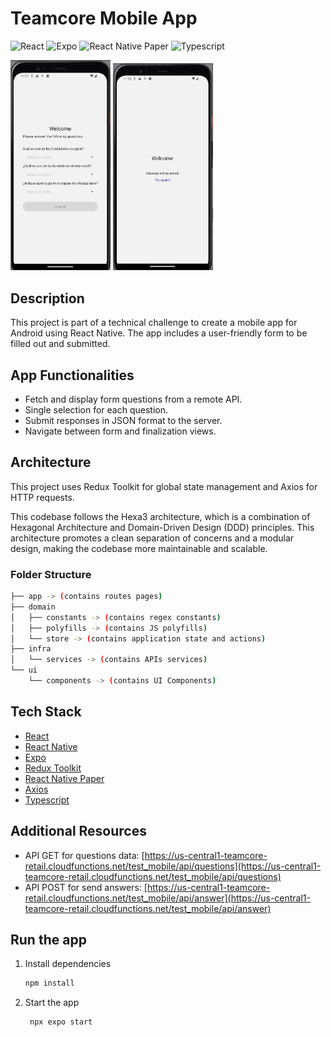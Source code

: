# Teamcore Mobile App

![React](https://img.shields.io/badge/React%20Native-v0.74-deepskyblue?logo=react)
![Expo](https://img.shields.io/badge/Expo-v51-white?logo=expo)
![React Native Paper](https://img.shields.io/badge/React%20Native%20Paper-v5-8A2BE2?logo=react)
![Typescript](https://img.shields.io/badge/Typescript-v5-blue?logo=typescript)

<div style="text-align:left;">
   <img src="./assets/images/preview-form.png" alt="Preview" width="160" />
   <img src="./assets/images/preview-success.png" alt="Preview" width="160" />
</div>

## Description

This project is part of a technical challenge to create a mobile app for Android using React Native. The app includes a user-friendly form to be filled out and submitted.

## App Functionalities

- Fetch and display form questions from a remote API.
- Single selection for each question.
- Submit responses in JSON format to the server.
- Navigate between form and finalization views.

## Architecture

This project uses Redux Toolkit for global state management and Axios for HTTP requests.

This codebase follows the Hexa3 architecture, which is a combination of Hexagonal Architecture and Domain-Driven Design (DDD) principles. This architecture promotes a clean separation of concerns and a modular design, making the codebase more maintainable and scalable.

### Folder Structure

```bash
├── app -> (contains routes pages)
├── domain
│   ├── constants -> (contains regex constants)
│   ├── polyfills -> (contains JS polyfills)
│   └── store -> (contains application state and actions)
├── infra
│   └── services -> (contains APIs services)
└── ui
    └── components -> (contains UI Components)
```

## Tech Stack

- [React](https://reactjs.dev/)
- [React Native](https://reactnative.dev/)
- [Expo](https://expo.dev/)
- [Redux Toolkit](https://redux-toolkit.js.org/)
- [React Native Paper](https://callstack.github.io/react-native-paper/)
- [Axios](https://axios-http.com/)
- [Typescript](https://www.typescriptlang.org/)

## Additional Resources

- API GET for questions data: [https://us-central1-teamcore-retail.cloudfunctions.net/test_mobile/api/questions](https://us-central1-teamcore-retail.cloudfunctions.net/test_mobile/api/questions)
- API POST for send answers: [https://us-central1-teamcore-retail.cloudfunctions.net/test_mobile/api/answer](https://us-central1-teamcore-retail.cloudfunctions.net/test_mobile/api/answer)

## Run the app

1. Install dependencies

   ```bash
   npm install
   ```

2. Start the app

   ```bash
    npx expo start
   ```